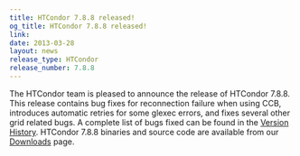 ```yaml
---
title: HTCondor 7.8.8 released!
og_title: HTCondor 7.8.8 released!
link: 
date: 2013-03-28
layout: news
release_type: HTCondor
release_number: 7.8.8
---
```


The HTCondor team is pleased to announce the release of HTCondor 7.8.8. This release contains bug fixes for reconnection failure when using CCB,  introduces automatic retries for some glexec errors,  and fixes several other grid related bugs. A complete list of bugs fixed can be found in the <a href="manual/v7.8/9_3Stable_Release.html">Version History</a>. HTCondor 7.8.8 binaries and source code are available from our <a href="downloads/">Downloads</a> page. 
